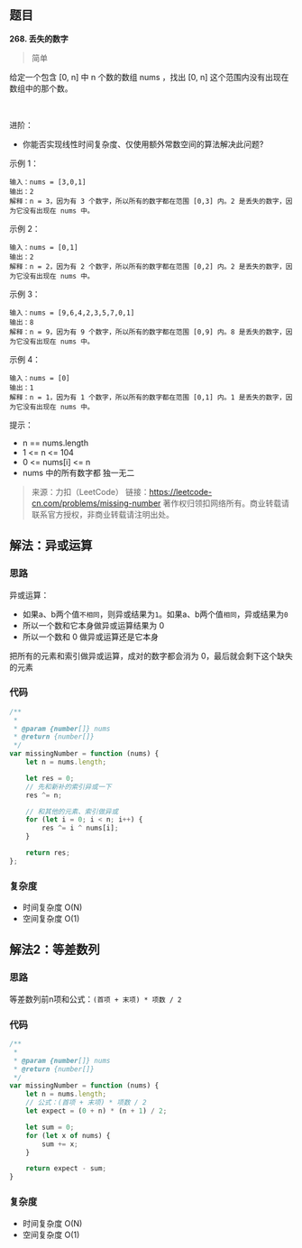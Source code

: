 ## 题目
**268. 丢失的数字**
>简单

给定一个包含 [0, n] 中 n 个数的数组 nums ，找出 [0, n] 这个范围内没有出现在数组中的那个数。

 

进阶：

* 你能否实现线性时间复杂度、仅使用额外常数空间的算法解决此问题?
 

示例 1：
```
输入：nums = [3,0,1]
输出：2
解释：n = 3，因为有 3 个数字，所以所有的数字都在范围 [0,3] 内。2 是丢失的数字，因为它没有出现在 nums 中。
```
示例 2：
```
输入：nums = [0,1]
输出：2
解释：n = 2，因为有 2 个数字，所以所有的数字都在范围 [0,2] 内。2 是丢失的数字，因为它没有出现在 nums 中。
```
示例 3：
```
输入：nums = [9,6,4,2,3,5,7,0,1]
输出：8
解释：n = 9，因为有 9 个数字，所以所有的数字都在范围 [0,9] 内。8 是丢失的数字，因为它没有出现在 nums 中。
```
示例 4：
```
输入：nums = [0]
输出：1
解释：n = 1，因为有 1 个数字，所以所有的数字都在范围 [0,1] 内。1 是丢失的数字，因为它没有出现在 nums 中。
```

提示：

* n == nums.length
* 1 <= n <= 104
* 0 <= nums[i] <= n
* nums 中的所有数字都 独一无二

>来源：力扣（LeetCode）
链接：https://leetcode-cn.com/problems/missing-number
著作权归领扣网络所有。商业转载请联系官方授权，非商业转载请注明出处。

## 解法：异或运算
### 思路
异或运算：
* 如果a、b两个值`不相同`，则异或结果为`1`。如果a、b两个值`相同`，异或结果为`0`
* 所以一个数和它本身做异或运算结果为 0
* 所以一个数和 0 做异或运算还是它本身

把所有的元素和索引做异或运算，成对的数字都会消为 0，最后就会剩下这个缺失的元素

### 代码
```js
/**
 * 
 * @param {number[]} nums
 * @return {number[]}
 */
var missingNumber = function (nums) {
    let n = nums.length;

    let res = 0;
    // 先和新补的索引异或一下
    res ^= n;

    // 和其他的元素、索引做异或
    for (let i = 0; i < n; i++) {
        res ^= i ^ nums[i];
    }

    return res;
};

```
### 复杂度
* 时间复杂度 O(N)
* 空间复杂度 O(1)

## 解法2：等差数列
### 思路
等差数列前n项和公式：`(首项 + 末项) * 项数 / 2`

### 代码
```js
/**
 * 
 * @param {number[]} nums
 * @return {number[]}
 */
var missingNumber = function (nums) {
    let n = nums.length;
    // 公式：(首项 + 末项) * 项数 / 2
    let expect = (0 + n) * (n + 1) / 2;

    let sum = 0;
    for (let x of nums) {
        sum += x;
    }

    return expect - sum;
}
```
### 复杂度
* 时间复杂度 O(N)
* 空间复杂度 O(1)